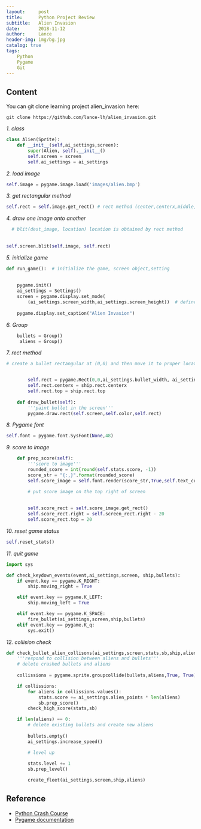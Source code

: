 ```yaml
---
layout:     post
title:      Python Project Review
subtitle:   Alien Invasion
date:       2018-11-12
author:     Lance
header-img: img/bg.jpg
catalog: true
tags:
    Python
    Pygame
    Git
---
```


## Content
You can git clone learning project alien_invasion here: 
```shell
git clone https://github.com/lance-lh/alien_invasion.git
```
_1. class_
```python
class Alien(Sprite):
    def __init__(self,ai_settings,screen):
        super(Alien, self).__init__()
        self.screen = screen
        self.ai_settings = ai_settings
```        
        
_2. load image_
```python
self.image = pygame.image.load('images/alien.bmp')
```

_3. get rectangular method_
```python
self.rect = self.image.get_rect() # rect method (center,centerx,middle,left,right...)
```

*4. draw one image onto another*
```python
  # blit(dest_image, location) location is obtained by rect method
  
  
self.screen.blit(self.image, self.rect) 
```
_5. initialize game_
```python    
def run_game():  # initialize the game, screen object,setting
    
    
    pygame.init()
    ai_settings = Settings()
    screen = pygame.display.set_mode(
        (ai_settings.screen_width,ai_settings.screen_height))  # define a tuple which indicates screen size, width:1200, height:800.
        
    pygame.display.set_caption("Alien Invasion")
```    
_6. Group_
```python
    bullets = Group()
     aliens = Group()
```     
_7. rect method_
```python
# create a bullet rectangular at (0,0) and then move it to proper location


        self.rect = pygame.Rect(0,0,ai_settings.bullet_width, ai_settings.bullet_height)
        self.rect.centerx = ship.rect.centerx
        self.rect.top = ship.rect.top
        
    def draw_bullet(self):
        '''paint bullet in the screen'''
        pygame.draw.rect(self.screen,self.color,self.rect)
```        
_8. Pygame font_
```python
self.font = pygame.font.SysFont(None,48)
```

_9. score to image_
```python
    def prep_score(self):
        '''score to image'''
        rounded_score = int(round(self.stats.score, -1))
        score_str = "{:,}".format(rounded_score)
        self.score_image = self.font.render(score_str,True,self.text_color,self.ai_settings.bg_color)

        # put score image on the top right of screen
        
        
        self.score_rect = self.score_image.get_rect()
        self.score_rect.right = self.screen_rect.right - 20
        self.score_rect.top = 20
```      
  
_10. reset game status_
```python
self.reset_stats()
```

_11. quit game_
```python
import sys

def check_keydown_events(event,ai_settings,screen, ship,bullets):
    if event.key == pygame.K_RIGHT:
        ship.moving_right = True

    elif event.key == pygame.K_LEFT:
        ship.moving_left = True

    elif event.key == pygame.K_SPACE:
        fire_bullet(ai_settings,screen,ship,bullets)
    elif event.key == pygame.K_q:
        sys.exit()
```        

_12. collision check_
```python
def check_bullet_alien_collisons(ai_settings,screen,stats,sb,ship,aliens,bullets):
    '''respond to collision between aliens and bullets'''
    # delete crashed bullets and aliens
    
    collissions = pygame.sprite.groupcollide(bullets,aliens,True, True)  # return a dict , key is a bullet and value is an alien

    if collissions:
        for aliens in collissions.values():
            stats.score += ai_settings.alien_points * len(aliens)
            sb.prep_score()
        check_high_score(stats,sb)

    if len(aliens) == 0:
        # delete existing bullets and create new aliens
        
        bullets.empty()
        ai_settings.increase_speed()

        # level up
        
        stats.level += 1
        sb.prep_level()

        create_fleet(ai_settings,screen,ship,aliens)
```

## Reference  
- [Python Crash Course](https://ehmatthes.github.io/pcc/)  
- [Pygame documentation](https://www.pygame.org/docs/) 